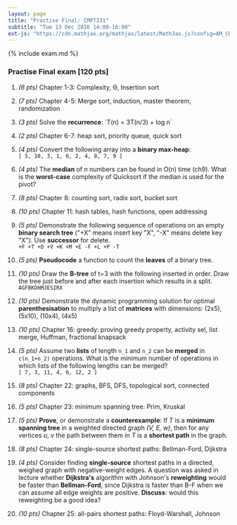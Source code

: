 ```yaml
---
layout: page
title: "Practise Final: CMPT231"
subtitle: "Tue 13 Dec 2016 14:00-16:00"
ext-js: "https://cdn.mathjax.org/mathjax/latest/MathJax.js?config=AM_CHTML"
---
```


{% include exam.md %}

### Practise Final exam [120 pts]

1. *(6 pts)* Chapter 1-3: Complexity, &Theta;, Insertion sort

1. *(7 pts)* Chapter 4-5: Merge sort, induction, master theorem, randomization

1. *(3 pts)* Solve the **recurrence**: \`T(n) = 3T(n/3) + log n\`

1. *(2 pts)* Chapter 6-7: heap sort, priority queue, quick sort

1. *(4 pts)* Convert the following array into a **binary max-heap**: <br/>
  `[ 5, 10, 3, 1, 6, 2, 4, 8, 7, 9 ]`

1. *(4 pts)* The **median** of *n* numbers can be found in O(n) time (ch9). What is the **worst-case** complexity of Quicksort if the median is used for the pivot? 

1. *(8 pts)* Chapter 8: counting sort, radix sort, bucket sort

1. *(10 pts)* Chapter 11: hash tables, hash functions, open addressing

1. *(5 pts)* Demonstrate the following sequence of operations on an empty **binary search tree** ("+X" means insert key "X", "-X" means delete key "X"). Use **successor** for delete. <br/>
  `+F +T +D +V +K +M +E -F +L +P -T`

1. *(5 pts)* **Pseudocode** a function to count the **leaves** of a binary tree.

1. *(10 pts)* Draw the **B-tree** of t=3 with the following inserted in order.
  Draw the tree just before and after each insertion which results in a split.
  `AGFBKDHMJESIRX`

1. *(10 pts)* Demonstrate the dynamic programming solution for optimal
   **parenthesisation** to multiply a list of **matrices** with dimensions:
   (2x5), (5x10), (10x4), (4x5)

1. *(10 pts)* Chapter 16: greedy: proving greedy property, activity sel, list merge, Huffman, fractional knapsack

1. *(5 pts)* Assume two **lists** of length `n_1` and `n_2` can be **merged** in `c(n_1+n_2)` operations. What is the minimum number of operations in which lists of the following lengths can be merged? <br/>
`[ 7, 3, 11, 4, 6, 12, 2 ]`

1. *(8 pts)* Chapter 22: graphs, BFS, DFS, topological sort, connected components

1. *(5 pts)* Chapter 23: minimum spanning tree: Prim, Kruskal

1. *(5 pts)* **Prove**, or demonstrate a **counterexample**: If *T* is a **minimum spanning tree** in a weighted directed graph *(V, E, w)*, then for any vertices *u*, *v* the path between them in *T* is a **shortest path** in the graph.

1. *(8 pts)* Chapter 24: single-source shortest paths: Bellman-Ford, Dijkstra

1. *(4 pts)* Consider finding **single-source** shortest paths in a directed, weighed graph with negative-weight edges. A question was asked in lecture whether **Dijkstra's** algorithm with Johnson's **reweighting** would be faster than **Bellman-Ford**, since Dijkstra is faster than B-F when we can assume all edge weights are positive. **Discuss**: would this reweighting be a good idea? 

1. *(10 pts)* Chapter 25: all-pairs shortest paths: Floyd-Warshall, Johnson

